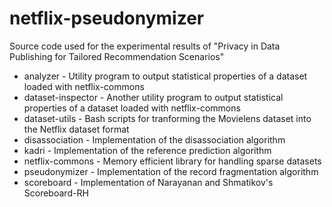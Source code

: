 netflix-pseudonymizer
=====================

Source code used for the experimental results of "Privacy in Data Publishing for Tailored Recommendation Scenarios"

 * analyzer - Utility program to output statistical properties of a dataset loaded with netflix-commons
 * dataset-inspector - Another utility program to output statistical properties of a dataset loaded with netflix-commons
 * dataset-utils - Bash scripts for tranforming the Movielens dataset into the Netflix dataset format
 * disassociation - Implementation of the disassociation algorithm
 * kadri - Implementation of the reference prediction algorithm
 * netflix-commons - Memory efficient library for handling sparse datasets
 * pseudonymizer - Implementation of the record fragmentation algorithm
 * scoreboard - Implementation of Narayanan and Shmatikov's Scoreboard-RH
